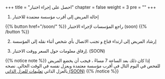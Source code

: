 +++
title = "احصل على إجراء اختبار"
chapter = false
weight = 3
pre = "<b></b>"
+++

1.  إحالة المريض إلى أقرب مؤسسة معتمدة للاختبار 

{{% button href="/soon/" %}} راجع المؤسسات لإجراء الاختبار (soon) {{% /button %}}

2. إرشاد المريض إلى  ارتداء قناع  و  تجنب الاتصال بأي شخص  أثناء نقله إلى المؤسسة



3.	إرفاق معلومات حول السعر ووقت الاختبار. (SOON)

{{% notice note %}}
إذا كان ذلك بعد الساعة 7 مساءً ، فيجب أن يخضع المريض للفحص  في اليوم التال  في أقرب مؤسسة معتمدة ويعزل نفسه في الوقت الحالي.
 نصحه بالعزل الذاتي [تعليمات للعزل الذاتي (SOON)](/soon/) {{% /notice %}}

